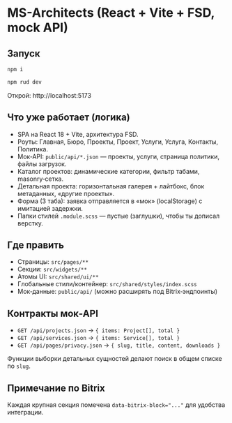 # MS-Architects (React + Vite + FSD, mock API)

## Запуск

```bash
npm i

npm rud dev
```

Открой: http://localhost:5173

## Что уже работает (логика)

- SPA на React 18 + Vite, архитектура FSD.
- Роуты: Главная, Бюро, Проекты, Проект, Услуги, Услуга, Контакты, Политика.
- Мок‑API: `public/api/*.json` — проекты, услуги, страница политики, файлы загрузок.
- Каталог проектов: динамические категории, фильтр табами, masonry‑сетка.
- Детальная проекта: горизонтальная галерея + лайтбокс, блок метаданных, «другие проекты».
- Форма (3 таба): заявка отправляется в «мок» (localStorage) с имитацией задержки.
- Папки стилей `.module.scss` — пустые (заглушки), чтобы ты дописал верстку.

## Где править

- Страницы: `src/pages/**`
- Секции: `src/widgets/**`
- Атомы UI: `src/shared/ui/**`
- Глобальные стили/контейнер: `src/shared/styles/index.scss`
- Мок‑данные: `public/api/` (можно расширять под Bitrix‑эндпоинты)

## Контракты мок‑API

- `GET /api/projects.json` -> `{ items: Project[], total }`
- `GET /api/services.json` -> `{ items: Service[], total }`
- `GET /api/pages/privacy.json` -> `{ slug, title, content, downloads }`

Функции выборки детальных сущностей делают поиск в общем списке по `slug`.

## Примечание по Bitrix

Каждая крупная секция помечена `data-bitrix-block="..."` для удобства интеграции.
